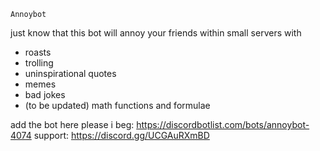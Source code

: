 `Annoybot`

just know that this bot will annoy your friends within small servers with
- roasts
- trolling
- uninspirational quotes
- memes
- bad jokes
- (to be updated) math functions and formulae

add the bot here please i beg:
https://discordbotlist.com/bots/annoybot-4074
support:
https://discord.gg/UCGAuRXmBD